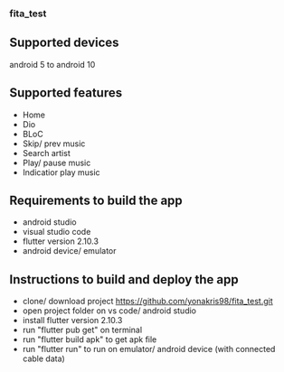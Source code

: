 ### fita_test

## Supported devices 
android 5 to android 10
## Supported features
- Home
- Dio
- BLoC
- Skip/ prev music
- Search artist
- Play/ pause music
- Indicatior play music
## Requirements to build the app
- android studio
- visual studio code
- flutter version 2.10.3
- android device/ emulator
## Instructions to build and deploy the app
- clone/ download project https://github.com/yonakris98/fita_test.git
- open project folder on vs code/ android studio
- install flutter version 2.10.3
- run "flutter pub get" on terminal
- run "flutter build apk" to get apk file
- run "flutter run" to run on emulator/ android device (with connected cable data)
